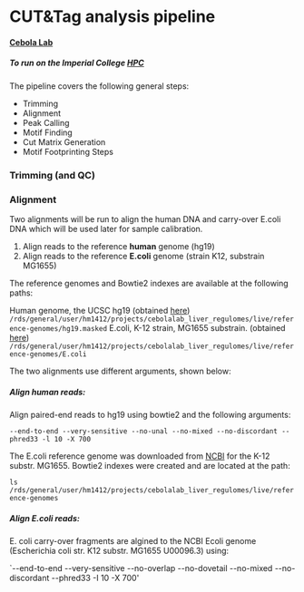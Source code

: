 # CUT&Tag analysis pipeline
#### [Cebola Lab](https://www.imperial.ac.uk/metabolism-digestion-reproduction/research/systems-medicine/genetics--genomics/regulatory-genomics-and-metabolic-disease/)
##### To run on the Imperial College [HPC](https://wiki.imperial.ac.uk/display/HPC/High+Performance+Computing)

The pipeline covers the following general steps:

- Trimming
- Alignment
- Peak Calling
- Motif Finding
- Cut Matrix Generation
- Motif Footprinting Steps

### Trimming (and QC)

 


### Alignment

Two alignments will be run to align the human DNA and carry-over E.coli DNA which will be used later for sample calibration.

1. Align reads to the reference **human** genome (hg19)
2. Align reads to the reference **E.coli** genome (strain K12, substrain MG1655)

The reference genomes and Bowtie2 indexes are available at the following paths:

Human genome, the UCSC hg19 (obtained [here](http://hgdownload.cse.ucsc.edu/goldenpath/hg19/bigZips/))
`/rds/general/user/hm1412/projects/cebolalab_liver_regulomes/live/reference-genomes/hg19.masked`
E.coli, K-12 strain, MG1655 substrain. (obtained [here](https://www.ncbi.nlm.nih.gov/nuccore/U00096.3?report=fasta))
`/rds/general/user/hm1412/projects/cebolalab_liver_regulomes/live/reference-genomes/E.coli` 

The two alignments use different arguments, shown below:

##### Align human reads:

Align paired-end reads to hg19 using bowtie2 and the following arguments:

`--end-to-end --very-sensitive --no-unal --no-mixed --no-discordant --phred33 -l 10 -X 700`

The E.coli reference genome was downloaded from [NCBI](https://www.ncbi.nlm.nih.gov/nuccore/U00096.3?report=fasta) for the K-12 substr. MG1655. Bowtie2 indexes were created and are located at the path:

`ls /rds/general/user/hm1412/projects/cebolalab_liver_regulomes/live/reference-genomes`

##### Align E.coli reads:

E. coli carry-over fragments are algined to the NCBI Ecoli genome (Escherichia coli str. K12 substr. MG1655 U00096.3) using:

`--end-to-end --very-sensitive --no-overlap --no-dovetail --no-mixed --no-discordant  --phred33 -I 10 -X 700'


